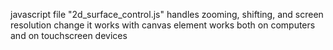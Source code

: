 javascript file "2d_surface_control.js" handles zooming, shifting, and screen resolution change
it works with canvas element
works both on computers and on touchscreen devices
